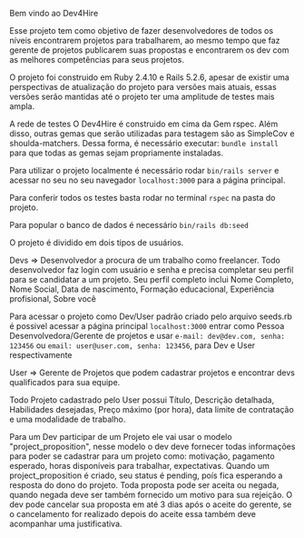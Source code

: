 Bem vindo ao Dev4Hire

Esse projeto tem como objetivo de fazer desenvolvedores de todos os níveis encontrarem projetos para trabalharem, ao mesmo tempo que faz gerente de projetos publicarem suas propostas e encontrarem  os dev com as melhores competências para seus projetos.

O projeto foi construido em Ruby 2.4.10 e Rails  5.2.6, apesar de existir uma perspectivas de atualização do projeto para versões mais atuais, essas versões serão mantidas até o projeto ter uma amplitude de testes mais ampla.

A rede de testes O Dev4Hire é construido em cima da Gem rspec. Além disso, outras gemas que serão utilizadas para testagem são as SimpleCov e shoulda-matchers. Dessa forma, é necessário executar: `bundle install` para que todas as gemas sejam propriamente instaladas.

Para utilizar o projeto localmente é necessário rodar `bin/rails server` e acessar no seu no seu navegador `localhost:3000` para a página principal.

Para conferir todos os testes basta rodar no terminal `rspec` na pasta do projeto.

Para popular o banco de dados é necessário `bin/rails db:seed`

O projeto é dividido em dois tipos de usuários.

Devs => Desenvolvedor a procura de um trabalho como freelancer. Todo desenvolvedor faz login com usuário e senha e precisa completar seu perfil para se candidatar a um projeto. Seu perfil completo inclui Nome Completo, Nome Social, Data de nascimento, Formação educacional, Experiência profisional, Sobre você

Para acessar o projeto como Dev/User padrão criado pelo arquivo seeds.rb é possivel acessar a página principal `localhost:3000` entrar como Pessoa Desenvolvedora/Gerente de projetos e usar `e-mail: dev@dev.com, senha: 123456` ou `email: user@user.com, senha: 123456`, para Dev e User respectivamente

User => Gerente de Projetos que podem cadastrar projetos e encontrar devs qualificados para sua equipe.

Todo Projeto cadastrado pelo User possui Título, Descrição detalhada, Habilidades desejadas, Preço máximo (por hora), data limite de contratação e uma modalidade de trabalho.

Para um Dev participar de um Projeto ele vai usar o modelo "project_proposition", nesse modelo o dev deve fornecer todas informações para poder se cadastrar para um projeto como: motivação, pagamento esperado, horas disponíveis para trabalhar, expectativas. Quando um project_proposition é criado, seu status é pending, poís fica esperando a resposta do dono do projeto. Toda proposta pode ser aceita ou negada, quando negada deve ser também fornecido um motivo para sua rejeição. O dev pode cancelar sua proposta em até 3 dias após o aceite do gerente, se o cancelamento for realizado depois do aceite essa também deve acompanhar uma justificativa.
